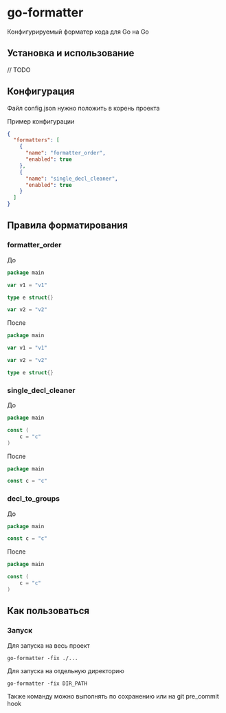 ﻿# go-formatter

Конфигурируемый форматер кода для Go на Go

## Установка и использование

// TODO

## Конфигурация

Файл config.json нужно положить в корень проекта

Пример конфигурации

```json
{
  "formatters": [
    {
      "name": "formatter_order",
      "enabled": true
    },
    {
      "name": "single_decl_cleaner",
      "enabled": true
    }
  ]
}
```

## Правила форматирования

### formatter_order

До

```go
package main

var v1 = "v1"

type e struct{}

var v2 = "v2"
```

После

```go
package main

var v1 = "v1"

var v2 = "v2"

type e struct{}
```

### single_decl_cleaner

До

```go
package main

const (
	c = "c"
)
```

После

```go
package main

const c = "c"
```

### decl_to_groups

До

```go
package main

const c = "c"
```

После

```go
package main

const (
	c = "c"
)
```

## Как пользоваться

### Запуск

Для запуска на весь проект

```shell
go-formatter -fix ./...
```

Для запуска на отдельную директорию

```shell
go-formatter -fix DIR_PATH
```

Также команду можно выполнять по сохранению или на git pre_commit hook
